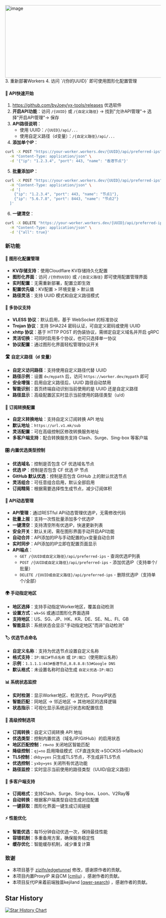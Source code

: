 <img width="532" height="234" alt="image" src="https://github.com/user-attachments/assets/6c514f8b-1285-4248-8951-538fbf40aec1" />
3. 重新部署Workers
4. 访问 `/{你的UUID}` 即可使用图形化配置管理

#### 🔑 API快速开始
1. https://github.com/byJoey/yx-tools/releases 优选软件
2. **开启API功能**：访问 `/{UUID}` 或 `/{自定义路径}` → 找到"允许API管理"→ 选择"开启API管理"→ 保存
3. **API路径说明**：
   - 使用 UUID：`/{UUID}/api/...`
   - 使用自定义路径（d变量）：`/{自定义路径}/api/...`
4. **添加单个IP**：
```bash
curl -X POST "https://your-worker.workers.dev/{UUID}/api/preferred-ips" \
  -H "Content-Type: application/json" \
  -d '{"ip": "1.2.3.4", "port": 443, "name": "香港节点"}'
```
5. **批量添加IP**：
```bash
curl -X POST "https://your-worker.workers.dev/{UUID}/api/preferred-ips" \
  -H "Content-Type: application/json" \
  -d '[
    {"ip": "1.2.3.4", "port": 443, "name": "节点1"},
    {"ip": "5.6.7.8", "port": 8443, "name": "节点2"}
  ]'
```
6. **一键清空**：
```bash
curl -X DELETE "https://your-worker.workers.dev/{UUID}/api/preferred-ips" \
  -H "Content-Type: application/json" \
  -d '{"all": true}'
```

###  新功能

#### 🎯 图形化配置管理
- **KV存储支持**：使用Cloudflare KV存储持久化配置
- **图形化界面**：访问 `/{你的UUID}` 或 `/{自定义路径}` 即可使用配置管理界面
- **实时配置**：无需重新部署，配置立即生效
- **配置优先级**：KV配置 > 环境变量 > 默认值
- **路径灵活**：支持 UUID 模式和自定义路径模式

#### 🔐 多协议支持
- **VLESS 协议**：默认启用，基于 WebSocket 的标准协议
- **Trojan 协议**：支持 SHA224 密码认证，可自定义密码或使用 UUID
- **xhttp 协议**：基于 HTTP POST 的伪装协议，需绑定自定义域名并开启 gRPC
- **灵活切换**：可同时启用多个协议，也可只选择单一协议
- **协议配置**：通过图形化界面轻松管理协议开关

#### 🛣️ 自定义路径（d 变量）
- **自定义访问路径**：支持使用自定义路径代替 UUID
- **路径示例**：设置 `d=/mypath` 后，访问 `https://worker.dev/mypath` 即可
- **安全增强**：启用自定义路径后，UUID 路径自动禁用
- **智能识别**：首页终端自动识别当前使用的是 UUID 还是自定义路径
- **路径显示**：高级配置区实时显示当前使用的路径类型（u/d）

#### 🔄 订阅转换配置
- **自定义转换地址**：支持自定义订阅转换 API 地址
- **默认地址**：`https://url.v1.mk/sub`
- **灵活配置**：可在高级控制区修改转换服务地址
- **多客户端支持**：配合转换服务支持 Clash、Surge、Sing-box 等客户端

#### 🎛️ 内置优选类型控制
- **优选域名**：控制是否包含 CF 优选域名节点
- **优选 IP**：控制是否包含 CF 优选 IP 节点
- **GitHub 默认优选**：控制是否包含 GitHub 上的默认优选节点
- **灵活组合**：可任意组合启用，默认全部启用
- **订阅精简**：根据需要选择性生成节点，减少订阅体积

#### 🚀 API动态管理
- **API管理**：通过RESTful API动态管理优选IP，无需修改代码
- **批量上报**：支持一次性批量添加多个优选IP
- **一键清空**：支持清空所有优选IP，快速更新列表
- **安全开关**：默认关闭，需在图形界面手动开启API功能
- **自动合并**：API添加的IP与手动配置的yx变量自动合并
- **实时同步**：API添加的IP立即在配置页面显示
- **API端点**：
  - `GET /{UUID或自定义路径}/api/preferred-ips` - 查询优选IP列表
  - `POST /{UUID或自定义路径}/api/preferred-ips` - 添加优选IP（支持单个/批量）
  - `DELETE /{UUID或自定义路径}/api/preferred-ips` - 删除优选IP（支持单个/全部）

#### 🌍 手动指定地区
- **地区选择**：支持手动指定Worker地区，覆盖自动检测
- **设置方式**：`wk=SG` 或通过图形化界面选择
- **支持地区**：US、SG、JP、HK、KR、DE、SE、NL、FI、GB 
- **智能显示**：系统状态会显示"手动指定地区"而非"自动检测"

#### 🏷️ 优选节点命名
- **自定义名称**：支持为优选节点设置自定义名称
- **格式支持**：`IP:端口#节点名称` 或 `IP:端口`（使用默认名称）
- **示例**：`1.1.1.1:443#香港节点,8.8.8.8:53#Google DNS`
- **默认格式**：未设置名称时自动生成 `自定义优选-IP:端口`

#### 📊 系统状态监控
- **实时检测**：显示Worker地区、检测方式、ProxyIP状态
- **智能匹配**：同地区 → 邻近地区 → 其他地区的选择逻辑
- **状态指示**：可视化显示系统运行状态和配置信息

#### 🔧 高级控制选项
- **订阅转换**：自定义订阅转换 API 地址
- **优选类型**：控制内置优选（域名/IP/GitHub）的启用状态
- **地区匹配控制**：`rm=no` 关闭地区智能匹配
- **降级控制**：`qj=no` 启用降级模式（CF直连失败→SOCKS5→fallback）
- **TLS控制**：`dkby=yes` 只生成TLS节点，不生成非TLS节点
- **优选控制**：`yxby=yes` 关闭所有优选功能
- **路径监控**：实时显示当前使用的路径类型（UUID/自定义路径）

#### 🎨 多客户端支持
- **订阅格式**：支持Clash、Surge、Sing-box、Loon、V2Ray等
- **自动转换**：根据客户端类型自动生成对应配置
- **一键获取**：图形化界面一键生成订阅链接

#### ⚡ 性能优化
- **智能优选**：每15分钟自动优选一次，保持最佳性能
- **容错机制**：多重备用方案，确保服务稳定性
- **缓存优化**：智能缓存机制，减少重复计算

###  致谢

  * 本项目基于 [zizifn/edgetunnel](https://github.com/zizifn/edgetunnel) 修改，感谢原作者的贡献。
  * 本项目内置ProxyIP 来自CM [[cmliu](https://github.com/cmliu)) ，感谢作者的贡献。
  * 本项目反代IP来着前端独苗kejiland  [[qwer-search](https://github.com/qwer-search)) ，感谢作者的贡献。
## Star History

[![Star History Chart](https://api.star-history.com/svg?repos=byJoey/cfnew&type=Timeline)](https://www.star-history.com/#byJoey/cfnew&Timeline&LogScale)


